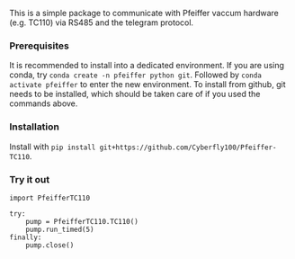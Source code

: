 This is a simple package to communicate with Pfeiffer vaccum hardware (e.g. TC110) via RS485 and the telegram protocol.


### Prerequisites

It is recommended to install into a dedicated environment. If you are using conda, try `conda create -n pfeiffer python git`.
Followed by `conda activate pfeiffer` to enter the new environment.
To install from github, git needs to be installed, which should be taken care of if you used the commands above.

### Installation

Install with `pip install git+https://github.com/Cyberfly100/Pfeiffer-TC110`.

### Try it out

    import PfeifferTC110

    try:
        pump = PfeifferTC110.TC110()
        pump.run_timed(5)
    finally:
        pump.close()
